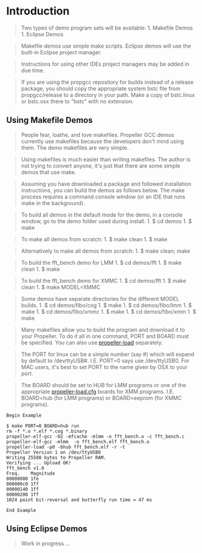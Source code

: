 # Introduction #

> Two types of demo program sets will be available:
    1. Makefile Demos
    1. Eclipse Demos

> Makefile demos use simple make scripts. Eclipse demos will use the built-in Eclipse project manager.

> Instructions for using other IDEs project managers may be added in due time.

> If you are using the propgcc repository for builds instead of a release package, you should copy the appropriate system bstc file from propgcc/release to a directory in your path. Make a copy of bstc.linux or bstc.osx there to "bstc" with no extension.


## Using Makefile Demos ##

> People fear, loathe, and love makefiles. Propeller GCC demos currently use makefiles because the developers don't mind using them. The demo makefiles are very simple.

> Using makefiles is much easier than writing makefiles. The author is not trying to convert anyone, it's just that there are some simple demos that use make.

> Assuming you have downloaded a package and followed installation instructions, you can build the demos as follows below. The make process requires a command console window (or an IDE that runs make in the background).

> To build all demos in the default mode for the demo, in a console window, go to the demo folder used during install.
    1. $ cd demos
    1. $ make

> To make all demos from scratch:
    1. $ make clean
    1. $ make

> Alternatively to make all demos from scratch:
    1. $ make clean; make

> To build the fft\_bench demo for LMM
    1. $ cd demos/fft
    1. $ make clean
    1. $ make

> To build the fft\_bench demo for XMMC
    1. $ cd demos/fft
    1. $ make clean
    1. $ make MODEL=XMMC

> Some demos have separate directories for the different MODEL builds.
    1. $ cd demos/fibo/cog
    1. $ make
    1. $ cd demos/fibo/lmm
    1. $ make
    1. $ cd demos/fibo/xmmc
    1. $ make
    1. $ cd demos/fibo/xmm
    1. $ make

> Many makefiles allow you to build the program and download it to your Propeller. To do it all in one command, PORT and BOARD must be specified. You can also use [propeller-load](PropGccLoader.md) separately.

> The PORT for linux can be a simple number (say #) which will expand by default to /dev/ttyUSB#. I.E. PORT=0 says use /dev/ttyUSB0. For MAC users, it's best to set PORT to the name given by OSX to your port.

> The BOARD should be set to HUB for LMM programs or one of the appropriate [propeller-load.cfg](PropGccLoader.md) boards for XMM programs. I.E. BOARD=hub (for LMM programs) or BOARD=eeprom (for XMMC programs).
```
Begin Example

$ make PORT=0 BOARD=hub run
rm -f *.o *.elf *.cog *.binary
propeller-elf-gcc -O2 -mfcache -mlmm -o fft_bench.o -c fft_bench.c
propeller-elf-gcc -mlmm  -o fft_bench.elf fft_bench.o
propeller-load -p0 -bhub fft_bench.elf -r -t
Propeller Version 1 on /dev/ttyUSB0
Writing 25580 bytes to Propeller RAM.
Verifying ... Upload OK!
fft_bench v1.0
Freq.    Magnitude
00000000 1fe
000000c0 1ff
00000140 1ff
00000200 1ff
1024 point bit-reversal and butterfly run time = 47 ms

End Example
```


## Using Eclipse Demos ##

> Work in progress ...